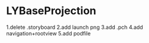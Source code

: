 # LYBaseProjection

1.delete .storyboard
2.add launch png
3.add .pch
4.add navigation+rootview
5.add podfile
